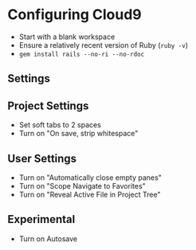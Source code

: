 # Configuring Cloud9

* Start with a blank workspace
* Ensure a relatively recent version of Ruby \(`ruby -v`\)
* `gem install rails --no-ri --no-rdoc`

## Settings

## Project Settings

* Set soft tabs to 2 spaces
* Turn on "On save, strip whitespace"

## User Settings

* Turn on "Automatically close empty panes"
* Turn on "Scope Navigate to Favorites"
* Turn on "Reveal Active File in Project Tree"

## Experimental

* Turn on Autosave


